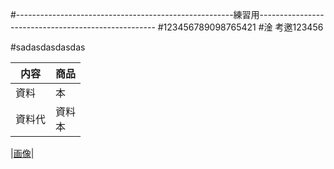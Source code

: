 #------------------------------------------------------練習用----------------------------------------------------
#123456789098765421
#淦 考邀123456

#sadasdasdasdas

|内容 |商品
|--|--
|資料 |本
|資料代 |資料<br>本

|[画像](img/img.jpg)|

